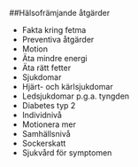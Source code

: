 ##Hälsofrämjande åtgärder
* Fakta kring fetma
* Preventiva åtgärder
 * Motion
 * Äta mindre energi
 * Äta rätt fetter
* Sjukdomar
 * Hjärt- och kärlsjukdomar
 * Ledsjukdomar p.g.a. tyngden
 * Diabetes typ 2
* Individnivå
 * Motionera mer
* Samhällsnivå
 * Sockerskatt
 * Sjukvård för symptomen
